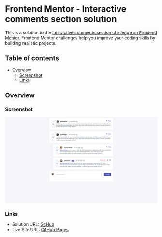 # Frontend Mentor - Interactive comments section solution

This is a solution to the [Interactive comments section challenge on Frontend Mentor](https://www.frontendmentor.io/challenges/interactive-comments-section-iG1RugEG9). Frontend Mentor challenges help you improve your coding skills by building realistic projects.

## Table of contents

- [Overview](#overview)
  - [Screenshot](#screenshot)
  - [Links](#links)

## Overview

### Screenshot

![Interactive comments section](./screenshot.png)

### Links

- Solution URL: [GitHub](https://github.com/wingedotter5/interactive-comments-section)
- Live Site URL: [GitHub Pages](https://wingedotter5.github.io/interactive-comments-section)
